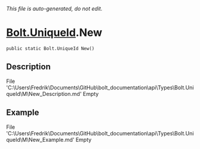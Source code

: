 *This file is auto-generated, do not edit.*

# [Bolt.UniqueId](Types/Bolt.UniqueId.md).New
`public static Bolt.UniqueId New()`
## Description
File 'C:\Users\Fredrik\Documents\GitHub\bolt_documentation\api\Types\Bolt.UniqueId\M\New_Description.md' Empty
## Example
File 'C:\Users\Fredrik\Documents\GitHub\bolt_documentation\api\Types\Bolt.UniqueId\M\New_Example.md' Empty
